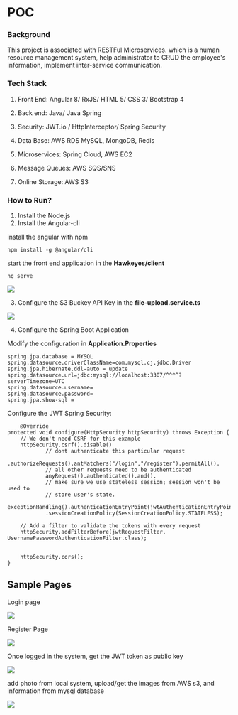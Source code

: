 # POC



### Background

This project is associated with RESTFul Microservices. which is a human resource management system, help administrator to CRUD the employee's information, implement inter-service communication.



### Tech Stack

1. Front End: Angular 8/ RxJS/ HTML 5/ CSS 3/ Bootstrap 4

2. Back end: Java/ Java Spring

3. Security: JWT.io / HttpInterceptor/ Spring Security

4. Data Base: AWS RDS MySQL, MongoDB, Redis

5. Microservices: Spring Cloud, AWS EC2

6. Message Queues: AWS SQS/SNS  
7. Online Storage: AWS S3


### How to Run?
1. Install the Node.js 
2. Install the Angular-cli  

install the angular with npm

    npm install -g @angular/cli

start the  front end application in the **Hawkeyes/client**

    ng serve

<img src="https://lewisphotoes.s3.us-east-2.amazonaws.com/1603416810(1).jpg">


3. Configure the S3 Buckey API Key in the **file-upload.service.ts**

<img src="https://lewisphotoes.s3.us-east-2.amazonaws.com/1603416999(1).jpg">

4. Configure the Spring Boot Application

Modify the configuration in **Application.Properties**

    spring.jpa.database = MYSQL
    spring.datasource.driverClassName=com.mysql.cj.jdbc.Driver
    spring.jpa.hibernate.ddl-auto = update
    spring.datasource.url=jdbc:mysql://localhost:3307/^^^^?serverTimezone=UTC
    spring.datasource.username=
    spring.datasource.password=
    spring.jpa.show-sql = 

Configure the JWT Spring Security:

    	@Override
    protected void configure(HttpSecurity httpSecurity) throws Exception {
    	// We don't need CSRF for this example
    	httpSecurity.csrf().disable()
    			// dont authenticate this particular request
    			.authorizeRequests().antMatchers("/login","/register").permitAll().
    			// all other requests need to be authenticated
    			anyRequest().authenticated().and().
    			// make sure we use stateless session; session won't be used to
    			// store user's state.
    			exceptionHandling().authenticationEntryPoint(jwtAuthenticationEntryPoint).and().sessionManagement()
    			.sessionCreationPolicy(SessionCreationPolicy.STATELESS);
    
    	// Add a filter to validate the tokens with every request
    	httpSecurity.addFilterBefore(jwtRequestFilter, UsernamePasswordAuthenticationFilter.class);


		httpSecurity.cors();
	}

## Sample Pages


Login page

<img src="https://lewisphotoes.s3.us-east-2.amazonaws.com/New+folder/loginPage.jpg">


Register Page

<img src="https://lewisphotoes.s3.us-east-2.amazonaws.com/New+folder/registerPage.jpg">



Once logged in the system, get the JWT token as public key

<img src="https://lewisphotoes.s3.us-east-2.amazonaws.com/New+folder/1603434503(1).jpg">


add photo from local system, upload/get the images from AWS s3, and information from mysql database

<img src="https://lewisphotoes.s3.us-east-2.amazonaws.com/New+folder/1603437218(1).jpg">









   
